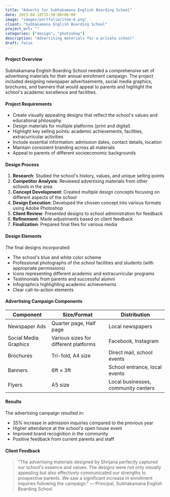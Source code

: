 ```yaml
---
title: "Adverts for Subhakamana English Boarding School"
date: 2023-04-18T15:30:00+06:00
image: "images/portfolio/item-6.png"
client: "Subhakamana English Boarding School"
project_url: ""
categories: ["design", "photoshop"]
description: "Advertising materials for a private school"
draft: false
---
```


#### Project Overview

Subhakamana English Boarding School needed a comprehensive set of advertising materials for their annual enrollment campaign. The project included designing newspaper advertisements, social media graphics, brochures, and banners that would appeal to parents and highlight the school's academic excellence and facilities.

#### Project Requirements

- Create visually appealing designs that reflect the school's values and educational philosophy
- Design materials for multiple platforms (print and digital)
- Highlight key selling points: academic achievements, facilities, extracurricular activities
- Include essential information: admission dates, contact details, location
- Maintain consistent branding across all materials
- Appeal to parents of different socioeconomic backgrounds

#### Design Process

1. **Research**: Studied the school's history, values, and unique selling points
2. **Competitor Analysis**: Reviewed advertising materials from other schools in the area
3. **Concept Development**: Created multiple design concepts focusing on different aspects of the school
4. **Design Execution**: Developed the chosen concept into various formats using Adobe Photoshop
5. **Client Review**: Presented designs to school administration for feedback
6. **Refinement**: Made adjustments based on client feedback
7. **Finalization**: Prepared final files for various media

#### Design Elements

The final designs incorporated:

- The school's blue and white color scheme
- Professional photographs of the school facilities and students (with appropriate permissions)
- Icons representing different academic and extracurricular programs
- Testimonials from parents and successful alumni
- Infographics highlighting academic achievements
- Clear call-to-action elements

#### Advertising Campaign Components

| Component | Size/Format | Distribution |
|-----------|-------------|--------------|
| Newspaper Ads | Quarter page, Half page | Local newspapers |
| Social Media Graphics | Various sizes for different platforms | Facebook, Instagram |
| Brochures | Tri-fold, A4 size | Direct mail, school events |
| Banners | 6ft × 3ft | School entrance, local events |
| Flyers | A5 size | Local businesses, community centers |

#### Results

The advertising campaign resulted in:
- 35% increase in admission inquiries compared to the previous year
- Higher attendance at the school's open house event
- Improved brand recognition in the community
- Positive feedback from current parents and staff

#### Client Feedback

> "The advertising materials designed by Shrijana perfectly captured our school's essence and values. The designs were not only visually appealing but also effectively communicated our strengths to prospective parents. We saw a significant increase in enrollment inquiries following the campaign." — Principal, Subhakamana English Boarding School
